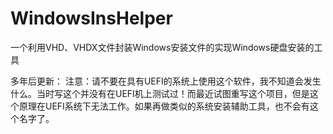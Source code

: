 # WindowsInsHelper
一个利用VHD、VHDX文件封装Windows安装文件的实现Windows硬盘安装的工具

多年后更新：
注意：请不要在具有UEFI的系统上使用这个软件，我不知道会发生什么。当时写这个并没有在UEFI机上测试过！而最近试图重写这个项目，但是这个原理在UEFI系统下无法工作。如果再做类似的系统安装辅助工具，也不会有这个名字了。
